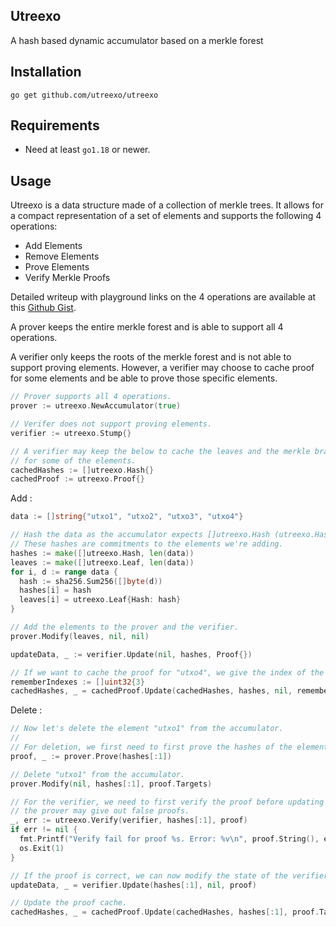 Utreexo
--------

A hash based dynamic accumulator based on a merkle forest

Installation
-----------

	go get github.com/utreexo/utreexo

Requirements
-----------

* Need at least `go1.18` or newer.

Usage
-----------

Utreexo is a data structure made of a collection of merkle trees.
It allows for a compact representation of a set of elements and supports the following
4 operations:

- Add Elements
- Remove Elements
- Prove Elements
- Verify Merkle Proofs

Detailed writeup with playground links on the 4 operations are available at this [Github Gist](https://gist.github.com/kcalvinalvin/a790d524832e1b7f96a70c642315fffc).

A prover keeps the entire merkle forest and is able to support all 4 operations.

A verifier only keeps the roots of the merkle forest and is not able to support
proving elements. However, a verifier may choose to cache proof for some elements
and be able to prove those specific elements.

```go
// Prover supports all 4 operations.
prover := utreexo.NewAccumulator(true)

// Verifer does not support proving elements.
verifier := utreexo.Stump{}

// A verifier may keep the below to cache the leaves and the merkle branches
// for some of the elements.
cachedHashes := []utreexo.Hash{}
cachedProof := utreexo.Proof{}
```

Add :
```go
data := []string{"utxo1", "utxo2", "utxo3", "utxo4"} 

// Hash the data as the accumulator expects []utreexo.Hash (utreexo.Hash is just [32]byte).
// These hashes are commitments to the elements we're adding.
hashes := make([]utreexo.Hash, len(data))
leaves := make([]utreexo.Leaf, len(data))
for i, d := range data {
  hash := sha256.Sum256([]byte(d))
  hashes[i] = hash
  leaves[i] = utreexo.Leaf{Hash: hash}
}

// Add the elements to the prover and the verifier.
prover.Modify(leaves, nil, nil)

updateData, _ := verifier.Update(nil, hashes, Proof{})

// If we want to cache the proof for "utxo4", we give the index of the element to cache.
rememberIndexes := []uint32{3}
cachedHashes, _ = cachedProof.Update(cachedHashes, hashes, nil, rememberIndexes, updateData)
```

Delete :
```go
// Now let's delete the element "utxo1" from the accumulator.
//
// For deletion, we first need to first prove the hashes of the elements being deleted.
proof, _ := prover.Prove(hashes[:1])

// Delete "utxo1" from the accumulator.
prover.Modify(nil, hashes[:1], proof.Targets)

// For the verifier, we need to first verify the proof before updating the state as
// the prover may give out false proofs.
_, err := utreexo.Verify(verifier, hashes[:1], proof)
if err != nil {
  fmt.Printf("Verify fail for proof %s. Error: %v\n", proof.String(), err)
  os.Exit(1)
}

// If the proof is correct, we can now modify the state of the verifier and delete "utxo1".
updateData, _ = verifier.Update(hashes[:1], nil, proof)

// Update the proof cache.
cachedHashes, _ = cachedProof.Update(cachedHashes, hashes[:1], proof.Targets, nil, updateData)
```
